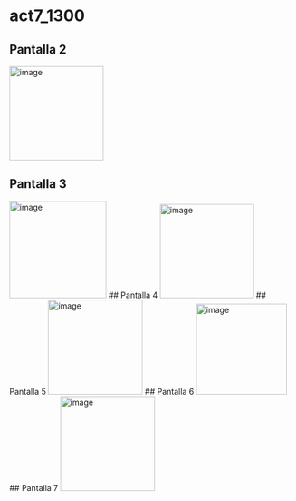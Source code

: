 # act7_1300


## Pantalla 2
<img width="166" alt="image" src="https://github.com/user-attachments/assets/a3761005-9ac6-444a-991a-5a5ad32807f3" />

## Pantalla 3
<img width="171" alt="image" src="https://github.com/user-attachments/assets/f7f6f531-5771-444a-bb4f-0e46982e631b" />
## Pantalla 4
<img width="166" alt="image" src="https://github.com/user-attachments/assets/43ad067c-e3a2-4dac-b03f-7281f6c19c63" />
## Pantalla 5
<img width="167" alt="image" src="https://github.com/user-attachments/assets/eec165b3-7085-4b04-8916-c786e179cd86" />
## Pantalla 6
<img width="160" alt="image" src="https://github.com/user-attachments/assets/957f5615-a0e0-4dd6-9700-e6da1fcedb68" />
## Pantalla 7
<img width="167" alt="image" src="https://github.com/user-attachments/assets/2fdebccd-ecaf-4cae-886e-26c5f32c8d96" />

